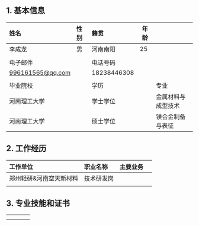 ## 1. 基本信息 
| 姓名               | 性别  | 籍贯          | 年龄  |           |
| :--------------- | :-- | :---------- | --- | --------- |
| 李成龙              | 男   | 河南南阳        | 25  |           |
|                  |     |             |     |           |
| 电子邮件             |     | 电话号码        |     |           |
| 996161565@qq.com |     | 18238446308 |     |           |
|                  |     |             |     |           |
| 毕业院校             |     | 学历          |     | 专业        |
| 河南理工大学           |     | 学士学位        |     | 金属材料与成型技术 |
| 河南理工大学           |     | 硕士学位        |     | 镁合金制备与表征  |

## 2. 工作经历 
| 工作单位         | 职业名称  | 主要业务 |     |
| :----------- | :---- | :--- | --- |
| 郑州轻研&河南空天新材料 | 技术研发岗 |      |     |
|              |       |      |     |
## 3. 专业技能和证书 
|     |     |     |     |
| :-- | :-- | :-- | --- |
|     |     |     |     |
|     |     |     |     |

